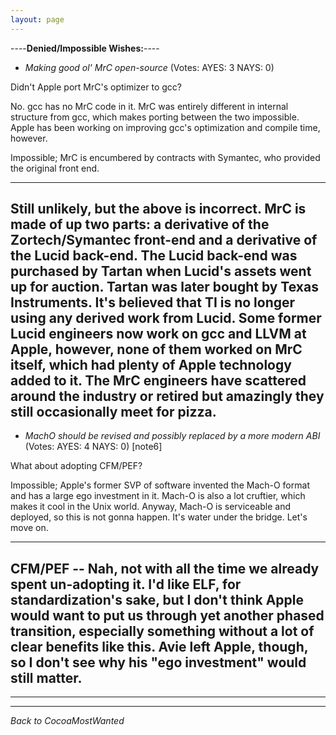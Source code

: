 ```yaml
---
layout: page
---
```


----**Denied/Impossible Wishes:**----



* *Making good ol' MrC open-source* (Votes: AYES: 3 NAYS: 0)

Didn't Apple port MrC's optimizer to gcc?

No. gcc has no MrC code in it. MrC was entirely different in internal structure from gcc, which makes porting between the two impossible. Apple has been working on improving gcc's optimization and compile time, however.

Impossible; MrC is encumbered by contracts with Symantec, who provided the original front end.

----
Still unlikely, but the above is incorrect. MrC is made of up two parts: a derivative of the Zortech/Symantec front-end and a derivative of the Lucid back-end. The Lucid back-end was purchased by Tartan when Lucid's assets went up for auction. Tartan was later bought by Texas Instruments. It's believed that TI is no longer using any derived work from Lucid. Some former Lucid engineers now work on gcc and LLVM at Apple, however, none of them worked on MrC itself, which had plenty of Apple technology added to it. The MrC engineers have scattered around the industry or retired but amazingly they still occasionally meet for pizza.
----

*  *MachO should be revised and possibly replaced by a more modern ABI* (Votes: AYES: 4 NAYS: 0) [note6]

What about adopting CFM/PEF?

Impossible; Apple's former SVP of software invented the Mach-O format and has a large ego investment in it. Mach-O is also a lot cruftier, which makes it cool in the Unix world. Anyway, Mach-O is serviceable and deployed, so this is not gonna happen. It's water under the bridge. Let's move on.

----
CFM/PEF -- Nah, not with all the time we already spent un-adopting it. I'd like ELF, for standardization's sake, but I don't think Apple would want to put us through yet another phased transition, especially something without a lot of clear benefits like this. Avie left Apple, though, so I don't see why his "ego investment" would still matter.
----



----
----

*Back to CocoaMostWanted*
